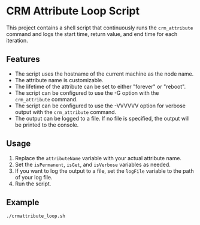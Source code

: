# CRM Attribute Loop Script

This project contains a shell script that continuously runs the `crm_attribute` command and logs the start time, return value, and end time for each iteration.

## Features

- The script uses the hostname of the current machine as the node name.
- The attribute name is customizable.
- The lifetime of the attribute can be set to either "forever" or "reboot".
- The script can be configured to use the -G option with the `crm_attribute` command.
- The script can be configured to use the -VVVVVV option for verbose output with the `crm_attribute` command.
- The output can be logged to a file. If no file is specified, the output will be printed to the console.

## Usage

1. Replace the `attributeName` variable with your actual attribute name.
2. Set the `isPermanent`, `isGet`, and `isVerbose` variables as needed.
3. If you want to log the output to a file, set the `logFile` variable to the path of your log file.
4. Run the script.

## Example

```shellscript
./crmattribute_loop.sh